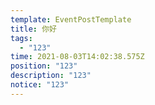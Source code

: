 ```yaml
---
template: EventPostTemplate
title: 你好
tags:
  - "123"
time: 2021-08-03T14:02:38.575Z
position: "123"
description: "123"
notice: "123"
---
```

